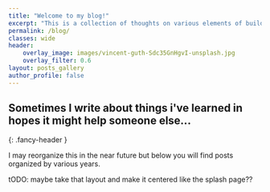 ```yaml
---
title: "Welcome to my blog!"
excerpt: "This is a collection of thoughts on various elements of building open science programs. You will also see some random posts on trails and mountains once in a while just cause :)."
permalink: /blog/
classes: wide
header:
    overlay_image: images/vincent-guth-Sdc35GnHgvI-unsplash.jpg
    overlay_filter: 0.6
layout: posts_gallery
author_profile: false
---
```


<!-- Somehow fix this and make it easier to see tagged content
for now it's so small by year is easier. -->
## Sometimes I write about things i've learned in hopes it might help someone else...
{: .fancy-header }

I may reorganize this in the near future but below you will find 
posts organized by various years. 

tODO: maybe take that layout and make it centered like the splash page??


